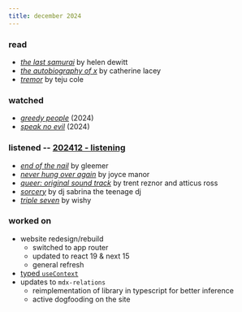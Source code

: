 ```yaml
---
title: december 2024
---
```


### read

- [*the last samurai*](https://app.thestorygraph.com/books/3eeff5d3-7848-44e7-93ce-4d495270881c) by helen dewitt
- [*the autobiography of x*](https://app.thestorygraph.com/books/6851d30f-488e-4ac9-a58c-a3ff9e8f77cc) by catherine lacey
- [*tremor*](https://app.thestorygraph.com/books/6bdf5547-521c-42cd-b0e1-32f0b77f37ca) by teju cole

### watched

- [*greedy people*](https://letterboxd.com/film/greedy-people/) (2024)
- [*speak no evil*](https://letterboxd.com/film/speak-no-evil-2024/) (2024)

### listened -- [202412 - listening](https://open.spotify.com/playlist/0F7D5QuQKw3IXMmMgJ8nKH?si=855e83fe96764f22)

- [*end of the nail*](https://gleemer.bandcamp.com/album/end-of-the-nail) by gleemer
- [*never hung over again*](https://joycemanor.bandcamp.com/album/never-hungover-again) by joyce manor
- [*queer: original sound track*](https://trentreznor-atticusross.bandcamp.com/music) by trent reznor and atticus ross
- [*sorcery*](https://djsabrinatheteenagedj.bandcamp.com/album/sorcery) by dj sabrina the teenage dj
- [*triple seven*](https://wishy.bandcamp.com/album/triple-seven) by wishy

### worked on

- website redesign/rebuild
    - switched to app router
    - updated to react 19 & next 15
    - general refresh
- [typed `useContext`](/garden/15-typed-used-context)
- updates to `mdx-relations`
    - reimplementation of library in typescript for better inference
    - active dogfooding on the site
